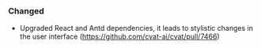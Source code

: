 ### Changed

- Upgraded React and Antd dependencies, it leads to stylistic changes in the user interface
  (<https://github.com/cvat-ai/cvat/pull/7466>)
